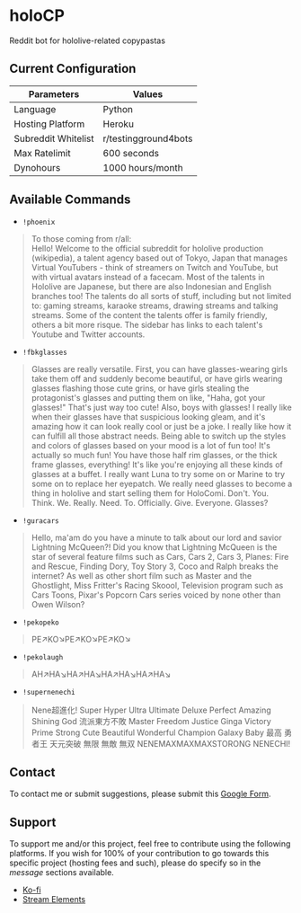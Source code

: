 # holoCP
Reddit bot for hololive-related copypastas

## Current Configuration

| Parameters          | Values               |
|---------------------|----------------------|
| Language            | Python               |
| Hosting Platform    | Heroku               |
| Subreddit Whitelist | r/testingground4bots |
| Max Ratelimit       | 600 seconds          |
| Dynohours           | 1000 hours/month     |

## Available Commands
- `!phoenix`
>To those coming from r/all:  
>Hello! Welcome to the official subreddit for hololive production (wikipedia), a talent agency based out of Tokyo, Japan 
>that manages Virtual YouTubers - think of streamers on Twitch and YouTube, but with virtual avatars instead of a facecam. 
>Most of the talents in Hololive are Japanese, but there are also Indonesian and English branches too! The talents do all sorts of stuff, including but not limited to: gaming streams, karaoke streams, drawing streams and talking streams. 
>Some of the content the talents offer is family friendly, others a bit more risque. The sidebar has links to each talent's Youtube and Twitter accounts.

- `!fbkglasses`
>Glasses are really versatile. First, you can have glasses-wearing girls take them off and suddenly become beautiful, or have girls wearing glasses flashing those cute grins, or have girls stealing the protagonist's glasses and putting them on like, "Haha, got your glasses!" 
>That's just way too cute! Also, boys with glasses! I really like when their glasses have that suspicious looking gleam, and it's amazing how it can look really cool or just be a joke. 
>I really like how it can fulfill all those abstract needs. Being able to switch up the styles and colors of glasses based on your mood is a lot of fun too! It's actually so much fun! 
>You have those half rim glasses, or the thick frame glasses, everything! It's like you're enjoying all these kinds of glasses at a buffet. 
>I really want Luna to try some on or Marine to try some on to replace her eyepatch. We really need glasses to become a thing in hololive and start selling them for HoloComi. 
>Don't. You. Think. We. Really. Need. To. Officially. Give. Everyone. Glasses?

- `!guracars`
>Hello, ma'am do you have a minute to talk about our lord and savior Lightning McQueen?!
>Did you know that Lightning McQueen is the star of several feature films such as Cars, Cars 2, Cars 3, Planes: Fire and Rescue, Finding Dory, Toy Story 3, Coco and Ralph breaks the internet? 
>As well as other short film such as Master and the Ghostlight, Miss Fritter's Racing Skoool, Television program such as Cars Toons, Pixar's Popcorn Cars series voiced by none other than Owen Wilson?

- `!pekopeko`
>PE↗KO↘PE↗KO↘PE↗KO↘

- `!pekolaugh`
>AH↗️HA↘️HA↗️HA↘️HA↗️HA↘️HA↗️HA↘️

- `!supernenechi`
>Nene超進化! Super Hyper Ultra Ultimate Deluxe Perfect Amazing Shining God 流派東方不敗 Master Freedom Justice Ginga Victory 
>Prime Strong Cute Beautiful Wonderful Champion Galaxy Baby 最高 勇者王 天元突破 無限 無敵 無双 NENEMAXMAXMAXSTORONG NENECHI!

## Contact 
To contact me or submit suggestions, please submit this [Google Form](https://docs.google.com/forms/d/e/1FAIpQLSdQU66HN6aAVZjk7LNFqz8F0duhE_-wHRTVtN6wziMX9Aov5Q/viewform?usp=sf_link).

## Support 
To support me and/or this project, feel free to contribute using the following platforms. If you wish for 100% of your contribution to go towards this specific project (hosting fees and such), please do specify so in the _message_ sections available.
- [Ko-fi](https://ko-fi.com/sollertia)
- [Stream Elements](https://streamelements.com/sollertia_/tip)